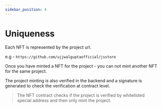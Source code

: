 ```yaml
---
sidebar_position: 4
---
```


# Uniqueness

Each NFT is represented by the project url. 

e.g - `https://github.com/ujjwalguptaofficial/jsstore`

Once you have minted a NFT for the project - you can not mint another NFT for the same project.

The project minting is also verified in the backend and a signature is generated to check the verification at contract level.

> The NFT contract checks if the project is verified by whitelisted special address and then only mint the project.


